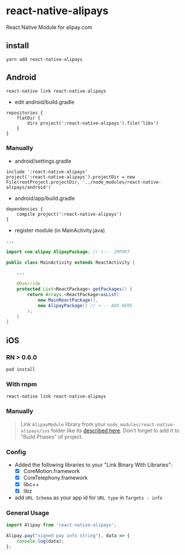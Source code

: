 # react-native-alipays

React Native Module for alipay.com

## install

```
yarn add react-native-alipays
```

## Android

```
react-native link react-native-alipays
```

* edit android/build.gradle

```
repositories {
    flatDir {
        dirs project(':react-native-alipays').file('libs')
    }
}
```

### Manually

* android/settings.gradle

```
include ':react-native-alipays'
project(':react-native-alipays').projectDir = new File(rootProject.projectDir, '../node_modules/react-native-alipays/android')
```

* android/app/build.gradle

```
dependencies {
    compile project(':react-native-alipays')
}
```

* register module (in MainActivity.java)

```java
...

import com.alipay.AlipayPackage; // <--- IMPORT

public class MainActivity extends ReactActivity {

    ...

    @Override
    protected List<ReactPackage> getPackages() {
        return Arrays.<ReactPackage>asList(
            new MainReactPackage(),
            new AlipayPackage() // <--- ADD HERE
        );
    }
}
```

## iOS

### RN > 0.6.0
```
pod install
```

### With rnpm

```
react-native link react-native-alipays
```

### Manually

> Link `AlipayModule` library from your `node_modules/react-native-alipays/ios` folder like its [described here](http://facebook.github.io/react-native/docs/linking-libraries-ios.html). Don't forget to add it to "Build Phases" of project.

### Config

* Added the following libraries to your "Link Binary With Libraries":
  * [x] CoreMotion.framework
  * [x] CoreTelephony.framework
  * [x] libc++
  * [x] libz
  
* add `URL Schema` as your app id for `URL type` in `Targets - info`

### General Usage

```javascript
import Alipay from 'react-native-alipays';

```

```javascript
Alipay.pay("signed pay info string"), data => {
    console.log(data);
};

```
